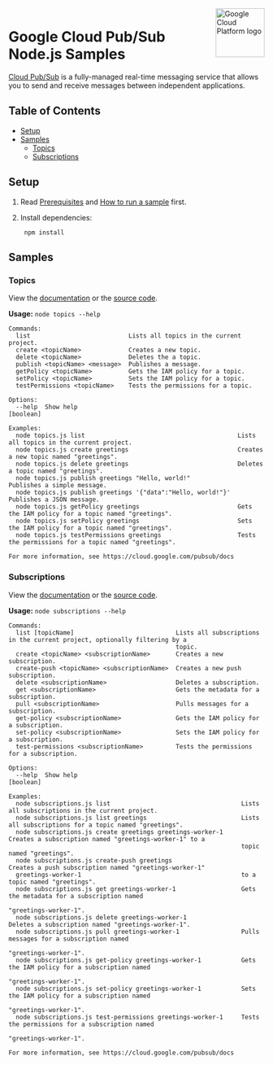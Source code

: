 <img src="https://avatars2.githubusercontent.com/u/2810941?v=3&s=96" alt="Google Cloud Platform logo" title="Google Cloud Platform" align="right" height="96" width="96"/>

# Google Cloud Pub/Sub Node.js Samples

[Cloud Pub/Sub][pubsub_docs] is a fully-managed real-time messaging service that
allows you to send and receive messages between independent applications.

[pubsub_docs]: https://cloud.google.com/pubsub/docs/

## Table of Contents

* [Setup](#setup)
* [Samples](#samples)
  * [Topics](#topics)
  * [Subscriptions](#subscriptions)

## Setup

1. Read [Prerequisites][prereq] and [How to run a sample][run] first.
1. Install dependencies:

        npm install

[prereq]: ../README.md#prerequisities
[run]: ../README.md#how-to-run-a-sample

## Samples

### Topics

View the [documentation][topics_docs] or the [source code][topics_code].

__Usage:__ `node topics --help`

```
Commands:
  list                           Lists all topics in the current project.
  create <topicName>             Creates a new topic.
  delete <topicName>             Deletes the a topic.
  publish <topicName> <message>  Publishes a message.
  getPolicy <topicName>          Gets the IAM policy for a topic.
  setPolicy <topicName>          Sets the IAM policy for a topic.
  testPermissions <topicName>    Tests the permissions for a topic.

Options:
  --help  Show help                                                                                            [boolean]

Examples:
  node topics.js list                                          Lists all topics in the current project.
  node topics.js create greetings                              Creates a new topic named "greetings".
  node topics.js delete greetings                              Deletes a topic named "greetings".
  node topics.js publish greetings "Hello, world!"             Publishes a simple message.
  node topics.js publish greetings '{"data":"Hello, world!"}'  Publishes a JSON message.
  node topics.js getPolicy greetings                           Gets the IAM policy for a topic named "greetings".
  node topics.js setPolicy greetings                           Sets the IAM policy for a topic named "greetings".
  node topics.js testPermissions greetings                     Tests the permissions for a topic named "greetings".

For more information, see https://cloud.google.com/pubsub/docs
```

[topics_docs]: https://cloud.google.com/pubsub/publisher
[topics_code]: topics.js

### Subscriptions

View the [documentation][subscriptions_docs] or the [source code][subscriptions_code].

__Usage:__ `node subscriptions --help`

```
Commands:
  list [topicName]                            Lists all subscriptions in the current project, optionally filtering by a
                                              topic.
  create <topicName> <subscriptionName>       Creates a new subscription.
  create-push <topicName> <subscriptionName>  Creates a new push subscription.
  delete <subscriptionName>                   Deletes a subscription.
  get <subscriptionName>                      Gets the metadata for a subscription.
  pull <subscriptionName>                     Pulls messages for a subscription.
  get-policy <subscriptionName>               Gets the IAM policy for a subscription.
  set-policy <subscriptionName>               Sets the IAM policy for a subscription.
  test-permissions <subscriptionName>         Tests the permissions for a subscription.

Options:
  --help  Show help                                                                                            [boolean]

Examples:
  node subscriptions.js list                                    Lists all subscriptions in the current project.
  node subscriptions.js list greetings                          Lists all subscriptions for a topic named "greetings".
  node subscriptions.js create greetings greetings-worker-1     Creates a subscription named "greetings-worker-1" to a
                                                                topic named "greetings".
  node subscriptions.js create-push greetings                   Creates a push subscription named "greetings-worker-1"
  greetings-worker-1                                            to a topic named "greetings".
  node subscriptions.js get greetings-worker-1                  Gets the metadata for a subscription named
                                                                "greetings-worker-1".
  node subscriptions.js delete greetings-worker-1               Deletes a subscription named "greetings-worker-1".
  node subscriptions.js pull greetings-worker-1                 Pulls messages for a subscription named
                                                                "greetings-worker-1".
  node subscriptions.js get-policy greetings-worker-1           Gets the IAM policy for a subscription named
                                                                "greetings-worker-1".
  node subscriptions.js set-policy greetings-worker-1           Sets the IAM policy for a subscription named
                                                                "greetings-worker-1".
  node subscriptions.js test-permissions greetings-worker-1     Tests the permissions for a subscription named
                                                                "greetings-worker-1".

For more information, see https://cloud.google.com/pubsub/docs
```

[subscriptions_docs]: https://cloud.google.com/pubsub/subscriber
[subscriptions_code]: subscriptions.js
